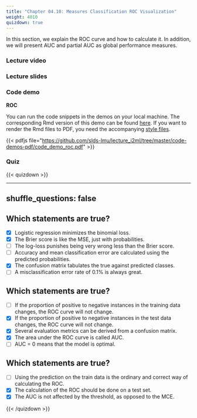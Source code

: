 ```yaml
---
title: "Chapter 04.10: Measures Classification ROC Visualization"
weight: 4010
quizdown: true
---
```

In this section, we explain the ROC curve and how to calculate it. In addition, we will present AUC and partial AUC as global performance measures.

<!--more-->

### Lecture video

<!-- {{< video id="m5We8ITYEVk" >}} -->

### Lecture slides

<!-- {{< pdfjs file="slides-evaluation-measures-classification-roc-space.pdf" >}} -->

### Code demo

**ROC**

You can run the code snippets in the demos on your local machine. The corresponding Rmd version of this demo can be found [here](https://github.com/compstat-lmu/lecture_i2ml/blob/master/code-demos/code_demo_roc.Rmd). If you want to render the Rmd files to PDF, you need the accompanying [style files](https://github.com/compstat-lmu/lecture_i2ml/tree/master/style). 

{{< pdfjs file="https://github.com/slds-lmu/lecture_i2ml/tree/master/code-demos-pdf/code_demo_roc.pdf" >}}

### Quiz

{{< quizdown >}}

---
shuffle_questions: false
---

## Which statements are true? 

- [x] Logistic regression minimizes the binomial loss.
- [x] The Brier score is like the MSE, just with probabilities.
- [ ] The log-loss punishes being very wrong less than the Brier score.
- [ ] Accuracy and mean classification error are calculated using the predicted probabilities.
- [x] The confusion matrix tabulates the true against predicted classes.
- [ ] A misclassification error rate of 0.1% is always great.

## Which statements are true? 

- [ ] If the proportion of positive to negative instances in the training data changes, the ROC curve will not change.
- [x] If the proportion of positive to negative instances in the test data changes, the ROC curve will not change.
- [x] Several evaluation metrics can be derived from a confusion matrix.
- [x] The area under the ROC curve is called AUC.
- [ ] AUC = 0 means that the model is optimal.

## Which statements are true? 

- [ ] Using the prediction on the train data is the ordinary and correct way of calculating the ROC.
- [x] The calculation of the ROC should be done on a test set.
- [x] The AUC is not affected by the threshold, as opposed to the MCE.

{{< /quizdown >}}